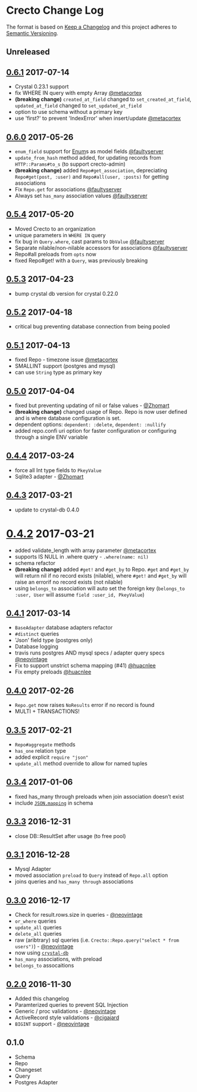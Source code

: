 # Crecto Change Log

The format is based on [Keep a Changelog](http://keepachangelog.com/) 
and this project adheres to [Semantic Versioning](http://semver.org/).

## Unreleased

## [0.6.1] 2017-07-14
* Crystal 0.23.1 support
* fix WHERE IN query with empty Array [@metacortex](https://github.com/metacortex)
* **(breaking change)** `created_at_field` changed to `set_created_at_field`, `updated_at_field` changed to `set_updated_at_field`
* option to use schema without a primary key
* use 'first?' to prevent 'IndexError' when insert/update [@metacortex](https://github.com/metacortex)

## [0.6.0] 2017-05-26
* `enum_field` support for [Enum](https://crystal-lang.org/api/0.22.0/Enum.html)s as model fields [@faultyserver](https://github.com/faultyserver)
* `update_from_hash` method added, for updating records from `HTTP::Params#to_s` (to support crecto-admin)
* **(breaking change)** added `Repo#get_association`, depreciating `Repo#get(post, :user)` and `Repo#all(user, :posts)` for getting associations
* Fix `Repo.get` for associations [@faultyserver](https://github.com/faultyserver)
* Always set `has_many` association values [@faultyserver](https://github.com/faultyserver)

## [0.5.4] 2017-05-20
* Moved Crecto to an organization
* unique parameters in `WHERE IN` query
* fix bug in `Query.where`, cast params to `DbValue` [@faultyserver](https://github.com/faultyserver)
* Separate nilable/non-nilable accessors for associations [@faultyserver](https://github.com/faultyserver)
* Repo#all preloads from `opts` now
* fixed Repo#get! with a `Query`, was previously breaking

## [0.5.3] 2017-04-23
* bump crystal db version for crystal 0.22.0

## [0.5.2] 2017-04-18
* critical bug preventing database connection from being pooled

## [0.5.1] 2017-04-13
* fixed Repo - timezone issue [@metacortex](https://github.com/metacortex)
* SMALLINT support (postgres and mysql)
* can use `String` type as primary key

## [0.5.0] 2017-04-04
* fixed but preventing updating of nil or false values - [@Zhomart](https://github.com/Zhomart)
* **(breaking change)** changed usage of Repo. Repo is now user defined and is where database configuration is set.
* dependent options: `dependent: :delete`, `dependent: :nullify`
* added repo.confi uri option for faster configuration or configuring through a single ENV variable

## [0.4.4] 2017-03-24
* force all Int type fields to `PkeyValue`
* Sqlite3 adapter - [@Zhomart](https://github.com/Zhomart)

## [0.4.3] 2017-03-21
* update to crystal-db 0.4.0

# [0.4.2] 2017-03-21
* added validate_length with array parameter [@metacortex](https://github.com/metacortex)
* supports IS NULL in .where query - `.where(name: nil)`
* schema refactor
* **(breaking change)** added `#get!` and `#get_by` to Repo.  `#get` and `#get_by` will return nil if no record exists (nilable), where `#get!` and `#get_by` will raise an errorif no record exists (not nilable)
* using `belongs_to` association will auto set the foreign key (`belongs_to :user, User` will assume `field :user_id, PkeyValue`)

## [0.4.1] 2017-03-14
* `BaseAdapter` database adapters refactor
* `#distinct` queries
* 'Json' field type (postgres only)
* Database logging
* travis runs postgres AND mysql specs / adapter query specs [@neovintage](https://github.com/neovintage)
* Fix to support unstrict schema mapping (#41) [@huacnlee](https://github.com/huacnlee)
* Fix empty preloads [@huacnlee](https://github.com/huacnlee)

## [0.4.0] 2017-02-26
* `Repo.get` now raises `NoResults` error if no record is found
* MULTI + TRANSACTIONS!

## [0.3.5] 2017-02-21
* `Repo#aggregate` methods
* `has_one` relation type
* added explicit `require "json"`
* `update_all` method override to allow for named tuples

## [0.3.4] 2017-01-06
* fixed has_many through preloads when join association doesn’t exist
* include [`JSON.mapping`](https://crystal-lang.org/api/0.20.4/JSON.html#mapping-macro) in schema

## [0.3.3] 2016-12-31
* close DB::ResultSet after usage (to free pool)

## [0.3.1] 2016-12-28
* Mysql Adapter
* moved association `preload` to `Query` instead of `Repo.all` option
* joins queries and `has_many through` associations

## [0.3.0] 2016-12-17
* Check for result.rows.size in queries - [@neovintage](https://github.com/neovintage)
* `or_where` queries
* `update_all` queries
* `delete_all` queries
* raw (aribtrary) sql queries (i.e. `Crecto::Repo.query("select * from users")`) - [@neovintage](https://github.com/neovintage)
* now using [`crystal-db`](https://github.com/crystal-lang/crystal-db)
* `has_many` associations, with preload
* `belongs_to` assocaitions

## [0.2.0] 2016-11-30
* Added this changelog
* Paramterized queries to prevent SQL Injection
* Generic / proc validations - [@neovintage](https://github.com/neovintage)
* ActiveRecord style validations - [@cjgajard](https://github.com/cjgajard)
* `BIGINT` support - [@neovintage](https://github.com/neovintage)

## 0.1.0
* Schema
* Repo
* Changeset
* Query
* Postgres Adapter

[0.6.1]: https://github.com/fridgerator/crecto/compare/v0.6.0...v0.6.1
[0.6.0]: https://github.com/fridgerator/crecto/compare/v0.5.4...v0.6.0
[0.5.4]: https://github.com/fridgerator/crecto/compare/v0.5.3...v0.5.4
[0.5.3]: https://github.com/fridgerator/crecto/compare/v0.5.2...v0.5.3
[0.5.2]: https://github.com/fridgerator/crecto/compare/v0.5.1...v0.5.2
[0.5.1]: https://github.com/fridgerator/crecto/compare/v0.5.0...v0.5.1
[0.5.0]: https://github.com/fridgerator/crecto/compare/v0.4.4...v0.5.0
[0.4.4]: https://github.com/fridgerator/crecto/compare/v0.4.3...v0.4.4
[0.4.3]: https://github.com/fridgerator/crecto/compare/v0.4.2...v0.4.3
[0.4.2]: https://github.com/fridgerator/crecto/compare/v0.4.1...v0.4.2
[0.4.1]: https://github.com/fridgerator/crecto/compare/v0.4.0...v0.4.1
[0.4.0]: https://github.com/fridgerator/crecto/compare/v0.3.5...v0.4.0
[0.3.5]: https://github.com/fridgerator/crecto/compare/v0.3.4...v0.3.5
[0.3.4]: https://github.com/fridgerator/crecto/compare/v0.3.3...v0.3.4
[0.3.3]: https://github.com/fridgerator/crecto/compare/v0.3.1...v0.3.3
[0.3.1]: https://github.com/fridgerator/crecto/compare/v0.3.0...v0.3.1
[0.3.0]: https://github.com/fridgerator/crecto/compare/v0.2.0...v0.3.0
[0.2.0]: https://github.com/fridgerator/crecto/compare/0.1.0...v0.2.0
